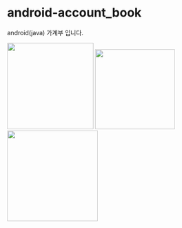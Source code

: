 # android-account_book
android(java) 가계부 입니다.

<div>
  <img width= "200" src="https://user-images.githubusercontent.com/57556069/70140617-7cc12080-16d8-11ea-9e1d-d1d0007b2c84.png">
  <img width= "185" src="https://user-images.githubusercontent.com/57556069/70140884-17b9fa80-16d9-11ea-983b-2d576f6d70b4.png">
  <img width= "210" src="https://user-images.githubusercontent.com/57556069/70141064-88f9ad80-16d9-11ea-9fdc-53ef22821335.png">
</div>
 
